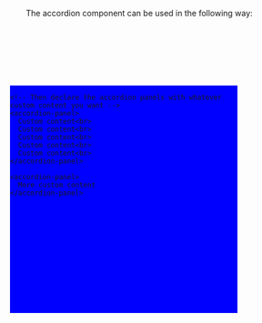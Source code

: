 The accordion component can be used in the following way:

<!-- Incude both the accordion-component.js and accordion-panel-component.js in your HTML file -->

<!-- First declare a parent div (or any other element) that will contain the accordion -->
<div style="position: absolute; background-color: blue; left: 200px; top: 200px; width: 400px; height: 400px">

  <!-- Then declare the accordion controller -->
  <accordion>

    <!-- Then declare the accordion panels with whatever custom content you want -->
    <accordion-panel>
      Custom content<br>
      Custom content<br>
      Custom content<br>
      Custom content<br>
      Custom content<br>
    </accordion-panel>
    
    <accordion-panel>
      More custom content
    </accordion-panel>
  </accordion>
</div>
